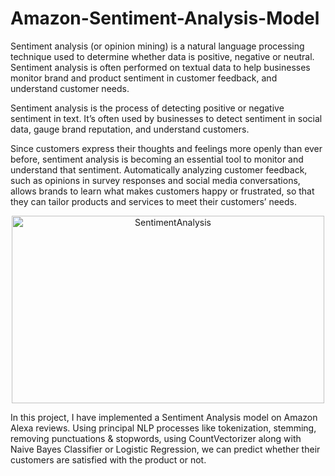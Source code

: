 # Amazon-Sentiment-Analysis-Model

Sentiment analysis (or opinion mining) is a natural language processing technique used to determine whether data is positive, negative or neutral. Sentiment analysis is often performed on textual data to help businesses monitor brand and product sentiment in customer feedback, and understand customer needs.

Sentiment analysis is the process of detecting positive or negative sentiment in text. It’s often used by businesses to detect sentiment in social data, gauge brand reputation, and understand customers.

Since customers express their thoughts and feelings more openly than ever before, sentiment analysis is becoming an essential tool to monitor and understand that sentiment. Automatically analyzing customer feedback, such as opinions in survey responses and social media conversations, allows brands to learn what makes customers happy or frustrated, so that they can tailor products and services to meet their customers’ needs.

<p align="center">
    <img alt="SentimentAnalysis" title="DataScience" src="https://www.kdnuggets.com/images/sentiment-fig-1-689.jpg" width="500" height="300">
</p>

In this project, I have implemented a Sentiment Analysis model on Amazon Alexa reviews. Using principal NLP processes like tokenization, stemming, removing punctuations & stopwords, using CountVectorizer along with Naive Bayes Classifier or Logistic Regression, we can predict whether their customers are satisfied with the product or not.
